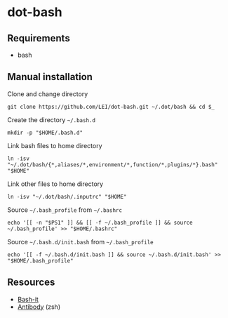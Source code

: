 # dot-bash

## Requirements

- bash

## Manual installation

Clone and change directory

    git clone https://github.com/LEI/dot-bash.git ~/.dot/bash && cd $_

Create the directory `~/.bash.d`

    mkdir -p "$HOME/.bash.d"

Link bash files to home directory

    ln -isv "~/.dot/bash/{*,aliases/*,environment/*,function/*,plugins/*}.bash" "$HOME"

Link other files to home directory

    ln -isv "~/.dot/bash/.inputrc" "$HOME"

Source `~/.bash_profile` from `~/.bashrc`

    echo '[[ -n "$PS1" ]] && [[ -f ~/.bash_profile ]] && source ~/.bash_profile' >> "$HOME/.bashrc"

Source `~/.bash.d/init.bash` from `~/.bash_profile`

    echo '[[ -f ~/.bash.d/init.bash ]] && source ~/.bash.d/init.bash' >> "$HOME/.bash_profile"

## Resources

- [Bash-it](https://github.com/Bash-it/bash-it)
- [Antibody](https://github.com/getantibody/antibody) (zsh)
